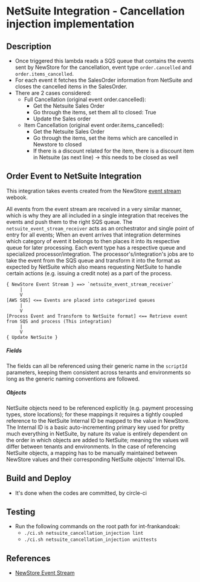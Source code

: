 # NetSuite Integration - Cancellation injection implementation

## Description
- Once triggered this lambda reads a SQS queue that contains the events sent by NewStore for the cancellation, event type `order.cancelled` and `order.items_cancelled`.
- For each event it fetches the SalesOrder information from NetSuite and closes the cancelled items in the SalesOrder.
- There are 2 cases considered:
    - Full Cancellation (original event order.cancelled):
        - Get the Netsuite Sales Order
        - Go through the items, set them all to closed: True
        - Update the Sales order
    - Item Cancellation (original event order.items_cancelled):
        - Get the Netsuite Sales Order
        - Go through the items, set the items which are cancelled in Newstore to closed
        - If there is a discount related for the item, there is a discount item in Netsuite (as next line) → this needs to be closed as well

## Order Event to NetSuite Integration

This integration takes events created from the NewStore [event stream](https://apidoc.newstore.io/newstore-cloud/hooks_eventstream.html#event-stream-webhooks-publish-event) webook.

All events from the event stream are received in a very similar manner, which is why they are all included in a single integration that receives the events and push them to the right SQS queue. The `netsuite_event_stream_receiver` acts as an orchestrator and single point of entry for all events; When an event arrives that integration determines which category of event it belongs to then places it into its respective queue for later processing. Each event type has a respective queue and specialized processor/integration. The processor's/integration's jobs are to take the event from the SQS queue and transform it into the format as expected by NetSuite which also means requesting NetSuite to handle certain actions (e.g. issuing a credit note) as a part of the process.


```
{ NewStore Event Stream } ==> `netsuite_event_stream_receiver`
     |
     V
[AWS SQS] <== Events are placed into categorized queues
     |
     V
[Process Event and Transform to NetSuite format] <== Retrieve event from SQS and process (This integration)
     |
     V
{ Update NetSuite }
```

##### Fields
The fields can all be referenced using their generic name in the `scriptId` parameters, keeping them consistent across tenants and environments so long as the generic naming conventions are followed.
##### Objects
NetSuite objects need to be referenced explicitly (e.g. payment processing types, store locations); for these mappings it requires a tightly coupled reference to the NetSuite Internal ID be mapped to the value in NewStore. The Internal ID is a basic auto-incrementing primary key used for pretty much everything in NetSuite, by nature its value is entirely dependent on the order in which objects are added to NetSuite; meaning the values will differ between tenants and environments. In the case of referencing NetSuite objects, a mapping has to be manually maintained between NewStore values and their corresponding NetSuite objects' Internal IDs.


## Build and Deploy

- It's done when the codes are committed, by circle-ci


## Testing

- Run the following commands on the root path for int-frankandoak:
  - `./ci.sh netsuite_cancellation_injection lint`
  - `./ci.sh netsuite_cancellation_injection unittests`


## References

- [NewStore Event Stream](https://apidoc.newstore.io/newstore-cloud/hooks_eventstream.html)

